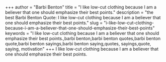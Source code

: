 +++
author = "Barbi Benton"
title = "I like low-cut clothing because I am a believer that one should emphasize their best points."
description = "the best Barbi Benton Quote: I like low-cut clothing because I am a believer that one should emphasize their best points."
slug = "i-like-low-cut-clothing-because-i-am-a-believer-that-one-should-emphasize-their-best-points"
keywords = "I like low-cut clothing because I am a believer that one should emphasize their best points.,barbi benton,barbi benton quotes,barbi benton quote,barbi benton sayings,barbi benton saying,quotes, sayings,quote, saying, motivation"
+++
I like low-cut clothing because I am a believer that one should emphasize their best points.
